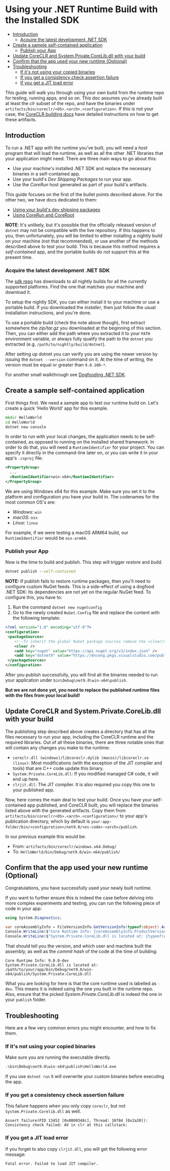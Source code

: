 # Using your .NET Runtime Build with the Installed SDK

* [Introduction](#introduction)
  * [Acquire the latest development .NET SDK](#acquire-the-latest-development-net-sdk)
* [Create a sample self-contained application](#create-a-sample-self-contained-application)
  * [Publish your App](#publish-your-app)
* [Update CoreCLR and System.Private.CoreLib.dll with your build](#update-coreclr-and-systemprivatecorelibdll-with-your-build)
* [Confirm that the app used your new runtime (Optional)](#confirm-that-the-app-used-your-new-runtime-optional)
* [Troubleshooting](#troubleshooting)
  * [If it's not using your copied binaries](#if-its-not-using-your-copied-binaries)
  * [If you get a consistency check assertion failure](#if-you-get-a-consistency-check-assertion-failure)
  * [If you get a JIT load error](#if-you-get-a-jit-load-error)

This guide will walk you through using your own build from the runtime repo for testing, running apps, and so on. This doc assumes you've already built at least the _clr_ subset of the repo, and have the binaries under `artifacts/bin/coreclr/<OS>.<arch>.<configuration>`. If this is not your case, the [CoreCLR building docs](/docs/workflow/building/coreclr/README.md) have detailed instructions on how to get these artifacts.

## Introduction

To run a .NET app with the runtime you've built, you will need a _host_ program that will load the runtime, as well as all the other .NET libraries that your application might need. There are three main ways to go about this:

* Use your machine's installed .NET SDK and replace the necessary binaries in a self-contained app.
* Use your build's _Dev Shipping Packages_ to run your app.
* Use the _CoreRun_ host generated as part of your build's artifacts.

This guide focuses on the first of the bullet points described above. For the other two, we have docs dedicated to them:

* [Using your build's dev shipping packages](using-dev-shipping-packages.md)
* [Using CoreRun and CoreRoot](using-corerun-and-coreroot.md)

**NOTE**: It's unlikely, but it's possible that the officially released version of `dotnet` may not be compatible with the live repository. If this happens to you, then unfortunately, you will be limited to either installing a nightly build on your machine (not that recommended), or use another of the methods described above to test your build. This is because this method requires a _self-contained_ app, and the portable builds do not support this at the present time.

### Acquire the latest development .NET SDK

The [sdk repo](https://github.com/dotnet/sdk#installing-the-sdk) has downloads to all nightly builds for all the currently supported platforms. Find the one that matches your machine and download it.

To setup the nightly SDK, you can either install it to your machine or use a portable build. If you downloaded the _installer_, then just follow the usual installation instructions, and you're done.

To use a portable build (check the note above though), first extract somewhere the _zip/tar.gz_ you downloaded at the beginning of this section. Then, you can either add the path where you extracted it to your `PATH` environment variable, or always fully qualify the path to the `dotnet` you extracted (e.g. `/path/to/nightly/build/dotnet`).

After setting up dotnet you can verify you are using the newer version by issuing the `dotnet --version` command on it. At the time of writing, the version must be equal or greater than `9.0.100-*`.

<!-- TODO: It feels like this link may or may not be more appropriate elsewhere. Need to dig deeper into the documentation, so leaving it here for the time being. -->
For another small walkthrough see [Dogfooding .NET SDK](/docs/project/dogfooding.md).

## Create a sample self-contained application

First things first. We need a sample app to test our runtime build on. Let's create a quick 'Hello World' app for this example.

```cmd
mkdir HelloWorld
cd HelloWorld
dotnet new console
```

In order to run with your local changes, the application needs to be self-contained, as opposed to running on the installed shared framework. In order to do that, you will need a `RuntimeIdentifier` for your project. You can specify it directly in the command-line later on, or you can write it in your app's `.csproj` file:

```xml
<PropertyGroup>
  ...
  <RuntimeIdentifier>win-x64</RuntimeIdentifier>
</PropertyGroup>
```

We are using Windows x64 for this example. Make sure you set it to the platform and configuration you have your build in. The codenames for the most common OS's are:

* _Windows_: `win`
* _macOS_: `osx`
* _Linux_: `linux`

For example, if we were testing a macOS ARM64 build, our `RuntimeIdentifier` would be `osx-arm64`.

### Publish your App

Now is the time to build and publish. This step will trigger _restore_ and _build_.

```cmd
dotnet publish --self-contained
```

**NOTE:** If publish fails to restore runtime packages, then you'll need to configure custom NuGet feeds. This is a side-effect of using a dogfood .NET SDK: Its dependencies are not yet on the regular NuGet feed. To configure this, you have to:

1. Run the command `dotnet new nugetconfig`
2. Go to the newly created `NuGet.Config` file and replace the content with the following template:

```xml
<?xml version="1.0" encoding="utf-8"?>
<configuration>
 <packageSources>
    <!--To inherit the global NuGet package sources remove the <clear/> line below -->
    <clear />
    <add key="nuget" value="https://api.nuget.org/v3/index.json" />
    <add key="dotnet9" value="https://dnceng.pkgs.visualstudio.com/public/_packaging/dotnet9/nuget/v3/index.json" />
 </packageSources>
</configuration>
```

After you publish successfully, you will find all the binaries needed to run your application under `bin\Debug\net9.0\win-x64\publish`.

**But we are not done yet, you need to replace the published runtime files with the files from your local build!**

## Update CoreCLR and System.Private.CoreLib.dll with your build

The publishing step described above creates a directory that has all the files necessary to run your app, including the CoreCLR runtime and the required libraries. Out of all these binaries, there are three notable ones that will contain any changes you make to the runtime:

* `coreclr.dll (windows)/libcoreclr.dylib (macos)/libcoreclr.so (linux)`: Most modifications (with the exception of the JIT compiler and tools) that are C++ code update this binary.
* `System.Private.CoreLib.dll`: If you modified managed C# code, it will end up here.
* `clrjit.dll`: The JIT compiler. It is also required you copy this one to your published app.

Now, here comes the main deal to test your build. Once you have your self-contained app published, and CoreCLR built, you will replace the binaries listed above with the generated artifacts. Copy them from `artifacts/bin/coreclr/<OS>.<arch>.<configuration>/` to your app's publication directory, which by default is `your-app-folder/bin/<configuration>/net9.0/<os-code>-<arch>/publish`.

In our previous example this would be:

* From: `artifacts/bin/coreclr/windows.x64.Debug/`
* To: `HelloWorld/bin/Debug/net9.0/win-x64/publish/`

## Confirm that the app used your new runtime (Optional)

Congratulations, you have successfully used your newly built runtime.

If you want to further ensure this is indeed the case before delving into more complex experiments and testing, you can run the following piece of code in your app:

```csharp
using System.Diagnostics;

var coreAssemblyInfo = FileVersionInfo.GetVersionInfo(typeof(object).Assembly.Location);
Console.WriteLine($"Core Runtime Info: {coreAssemblyInfo.ProductVersion}");
Console.WriteLine($"System.Private.CoreLib.dll is located at: {typeof(object).Assembly.Location}");
```

That should tell you the version, and which user and machine built the assembly, as well as the _commit hash_ of the code at the time of building:

```text
Core Runtime Info: 9.0.0-dev
System.Private.CoreLib.dll is located at: /path/to/your/app/bin/Debug/net9.0/win-x64/publish/System.Private.CoreLib.dll
```

What you are looking for here is that the core runtime used is labelled as `-dev`. This means it is indeed using the one you built in the runtime repo. Also, ensure that the picked _System.Private.CoreLib.dll_ is indeed the one in your `publish` folder.

## Troubleshooting

Here are a few very common errors you might encounter, and how to fix them.

### If it's not using your copied binaries

Make sure you are running the executable directly.

```cmd
.\bin\Debug\net9.0\win-x64\publish\HelloWorld.exe
```

If you use `dotnet run` it will overwrite your custom binaries before executing the app.

### If you get a consistency check assertion failure

This failure happens when you only copy `coreclr`, but not `System.Private.Corelib.dll` as well.

```text
Assert failure(PID 13452 [0x0000348c], Thread: 10784 [0x2a20]): Consistency check failed: AV in clr at this callstack:
```

### If you get a JIT load error

If you forget to also copy `clrjit.dll`, you will get the following error message:

```text
Fatal error. Failed to load JIT compiler.
```
